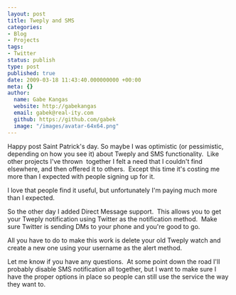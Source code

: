 ```yaml
---
layout: post
title: Tweply and SMS
categories:
- Blog
- Projects
tags:
- Twitter
status: publish
type: post
published: true
date: 2009-03-18 11:43:40.000000000 +00:00
meta: {}
author:
  name: Gabe Kangas
  website: http://gabekangas
  email: gabek@real-ity.com
  github: https://github.com/gabek
  image: "/images/avatar-64x64.png"
---
```

Happy post Saint Patrick\'s day. So maybe I was optimistic (or pessimistic, depending on how you see it) about Tweply and SMS functionality.  Like other projects I\'ve thrown  together I felt a need that I couldn\'t find elsewhere, and then offered it to others.  Except this time it\'s costing me more than I expected with people signing up for it.

I love that people find it useful, but unfortunately I\'m paying much more than I expected.

So the other day I added Direct Message support.  This allows you to get your Tweply notification using Twitter as the notification method.  Make sure Twitter is sending DMs to your phone and you\'re good to go.

All you have to do to make this work is delete your old Tweply watch and create a new one using your username as the alert method.

Let me know if you have any questions.  At some point down the road I\'ll probably disable SMS notification all together, but I want to make sure I have the proper options in place so people can still use the service the way they want to.
